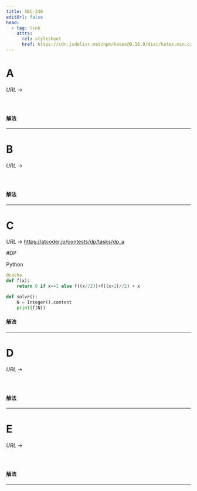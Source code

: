 ```yaml
---
title: ABC-340
editUrl: false
head:
  - tag: link
    attrs:
      rel: stylesheet
      href: https://cdn.jsdelivr.net/npm/katex@0.16.9/dist/katex.min.css
---
```


# A

$URL\:\to$

#

```python
```

#### 解法

***

# B

$URL\:\to$

#

```python
```

#### 解法

***

# C

$URL\:\to$ <https://atcoder.jp/contests/dp/tasks/dp_a>

\#DP

Python

```python
@cache
def f(x):
    return 0 if x==1 else f((x//2))+f((x+1)//2) + x

def solve():
    N = Integer().content
    print(f(N))
```

#### 解法

***

# D

$URL\:\to$

#

```python
```

#### 解法

***

# E

$URL\:\to$

#

```python
```

#### 解法

***
